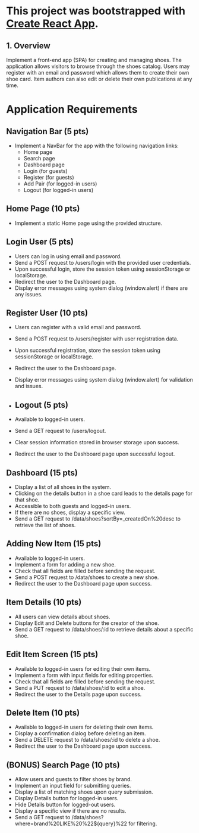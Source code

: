 # This project was bootstrapped with [Create React App](https://github.com/facebook/create-react-app).

## 1.	Overview
Implement a front-end app (SPA) for creating and managing shoes. The application allows visitors to browse through the shoes catalog. Users may register with an email and password which allows them to create their own shoe card. Item authors can also edit or delete their own publications at any time.

# Application Requirements

## Navigation Bar (5 pts)
- Implement a NavBar for the app with the following navigation links:
  - Home page
  - Search page
  - Dashboard page
  - Login (for guests)
  - Register (for guests)
  - Add Pair (for logged-in users)
  - Logout (for logged-in users)

## Home Page (10 pts)
- Implement a static Home page using the provided structure.

## Login User (5 pts)
- Users can log in using email and password.
- Send a POST request to /users/login with the provided user credentials.
- Upon successful login, store the session token using sessionStorage or localStorage.
- Redirect the user to the Dashboard page.
- Display error messages using system dialog (window.alert) if there are any issues.

## Register User (10 pts)
- Users can register with a valid email and password.
- Send a POST request to /users/register with user registration data.
- Upon successful registration, store the session token using sessionStorage or localStorage.
- Redirect the user to the Dashboard page.
- Display error messages using system dialog (window.alert) for validation and issues.

- ## Logout (5 pts)
- Available to logged-in users.
- Send a GET request to /users/logout.
- Clear session information stored in browser storage upon success.
- Redirect the user to the Dashboard page upon successful logout.

## Dashboard (15 pts)
- Display a list of all shoes in the system.
- Clicking on the details button in a shoe card leads to the details page for that shoe.
- Accessible to both guests and logged-in users.
- If there are no shoes, display a specific view.
- Send a GET request to /data/shoes?sortBy=_createdOn%20desc to retrieve the list of shoes.

## Adding New Item (15 pts)
- Available to logged-in users.
- Implement a form for adding a new shoe.
- Check that all fields are filled before sending the request.
- Send a POST request to /data/shoes to create a new shoe.
- Redirect the user to the Dashboard page upon success.

## Item Details (10 pts)
- All users can view details about shoes.
- Display Edit and Delete buttons for the creator of the shoe.
- Send a GET request to /data/shoes/:id to retrieve details about a specific shoe.

## Edit Item Screen (15 pts)
- Available to logged-in users for editing their own items.
- Implement a form with input fields for editing properties.
- Check that all fields are filled before sending the request.
- Send a PUT request to /data/shoes/:id to edit a shoe.
- Redirect the user to the Details page upon success.

## Delete Item (10 pts)
- Available to logged-in users for deleting their own items.
- Display a confirmation dialog before deleting an item.
- Send a DELETE request to /data/shoes/:id to delete a shoe.
- Redirect the user to the Dashboard page upon success.

## (BONUS) Search Page (10 pts)
- Allow users and guests to filter shoes by brand.
- Implement an input field for submitting queries.
- Display a list of matching shoes upon query submission.
- Display Details button for logged-in users.
- Hide Details button for logged-out users.
- Display a specific view if there are no results.
- Send a GET request to /data/shoes?where=brand%20LIKE%20%22${query}%22 for filtering.
